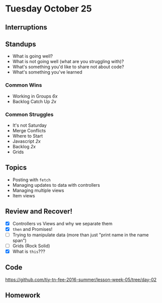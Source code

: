 # Tuesday October 25

## Interruptions

## Standups

* What is going well?
* What is not going well (what are you struggling with)?
* What's something you'd like to share not about code?
* What's something you've learned

### Common Wins

* Working in Groups *6x*
* Backlog Catch Up *2x*

### Common Struggles

* It's not Saturday
* Merge Conflicts
* Where to Start
* Javascript *2x*
* Backlog *2x*
* Grids

## Topics

* Posting with `fetch`
* Managing updates to data with controllers
* Managing multiple views
* Item views

## Review and Recover!

* [X] Controllers vs Views and why we separate them
* [X] `then` and Promises!
* [ ] Trying to manipulate data (more than just "print name in the name span")
* [ ] Grids (Rock Solid)
* [X] What is `this`???

## Code

https://github.com/tiy-tn-fee-2016-summer/lesson-week-05/tree/day-02

## Homework

